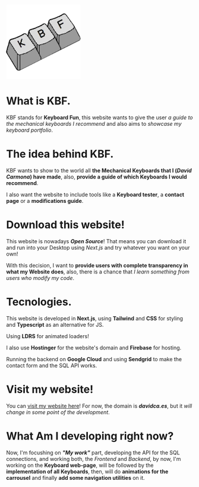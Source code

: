 <img src="https://github.com/davidcarmonaarrabal/KBFSilversoul/blob/a3069783d0bd83cb2f66cee8151db7c29ca160da/public/img/logo1.png" height="200">

# What is KBF.

KBF stands for **Keyboard Fun**, this website wants to give the user *a guide to the mechanical keyboards I recommend* and also aims to *showcase my keyboard portfolio*.

# The idea behind KBF.

KBF wants to show to the world all **the Mechanical Keyboards that I (***David Carmona***) have made**, also, **provide a guide of which Keyboards I would recommend**.

I also want the website to include tools like a **Keyboard tester**, a **contact page** or a **modifications guide**.

# Download this website!

This website is nowadays ***Open Source***! That means you can download it and run into your Desktop using *Next.js* and try whatever you want on your own!

With this decision, I want to **provide users with complete transparency in what my Website does**, also, there is a chance that *I learn something from users who modify my code*.

# Tecnologies.

This website is developed in **Next.js**, using **Tailwind** and **CSS** for styling and **Typescript** as an alternative for JS.

Using **LDRS** for animated loaders!

I also use **Hostinger** for the website's domain and **Firebase** for hosting.

Running the backend on **Google Cloud** and using **Sendgrid** to make the contact form and the SQL API works.

# Visit my website!

You can [visit my website here](https://davidca.es/)! For now, the domain is ***davidca.es***, but it *will change in some point of the development*.

# What Am I developing right now?

Now, I'm focushing on ***"My work"*** part, developing the API for the SQL connections, and working both, the *Frontend* and *Backend*, by now, I'm working on the **Keyboard web-page**, will be followed by the **implementation of all Keyboards**, then, will do **animations for the carrousel** and finally **add some navigation utilities** on it.